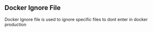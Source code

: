 ## Docker Ignore File

Docker Ignore file is used to ignore specific files to dont enter in docker production
